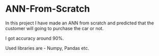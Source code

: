 # ANN-From-Scratch

In this project I have made an ANN from scratch and predicted that the customer will going to purchase the car or not.

I got accuracy around 90%.

Used libraries are - Numpy, Pandas etc.
